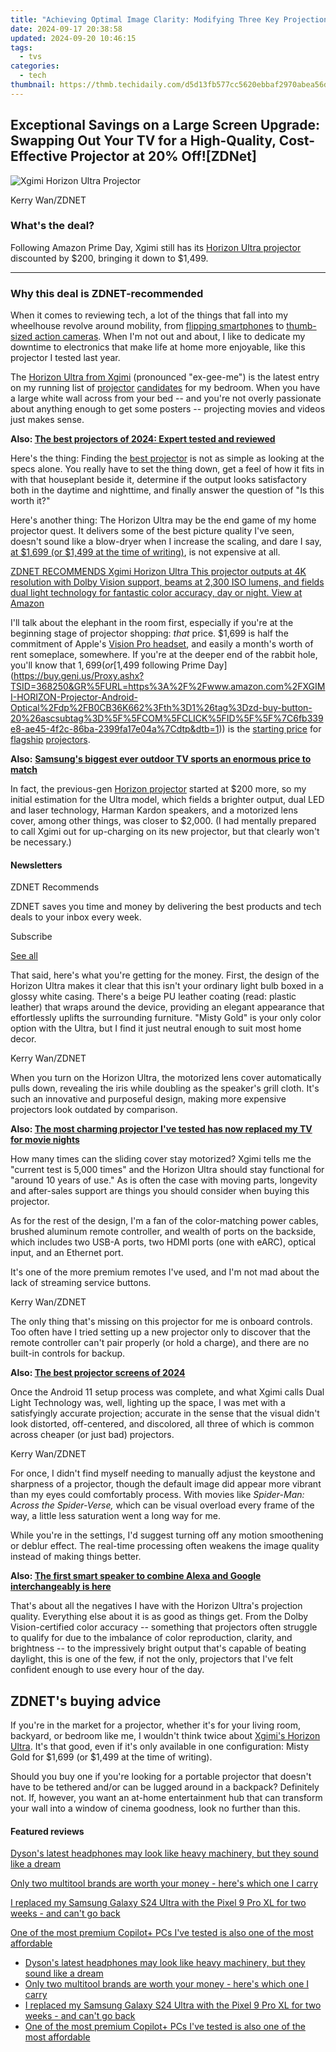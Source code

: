 ```yaml
---
title: "Achieving Optimal Image Clarity: Modifying Three Key Projection Setup Features"
date: 2024-09-17 20:38:58
updated: 2024-09-20 10:46:15
tags:
  - tvs
categories:
  - tech
thumbnail: https://thmb.techidaily.com/d5d13fb577cc5620ebbaf2970abea56dace77d9e5a84a022ba162f616f0fcf69.png
---
```


## Exceptional Savings on a Large Screen Upgrade: Swapping Out Your TV for a High-Quality, Cost-Effective Projector at 20% Off![ZDNet]

![Xgimi Horizon Ultra Projector](https://www.zdnet.com/a/img/resize/89f415a9c85cbadf9c6cf39a5de3d912ff9020af/2023/09/01/67690413-e0b1-49d0-b546-3675e319011b/pxl-20230901-013547328.jpg?auto=webp&width=1280)

Kerry Wan/ZDNET

### What's the deal?

Following Amazon Prime Day, Xgimi still has its [Horizon Ultra projector](https://buy.geni.us/Proxy.ashx?TSID=368250&GR%5FURL=https%3A%2F%2Fwww.amazon.com%2FXGIMI-HORIZON-Projector-Android-Optical%2Fdp%2FB0CB36K662%3Ftag%3Dzd-buy-button-20%26ascsubtag%3D%5F%5FCOM%5FCLICK%5FID%5F%5F%7C6fb339e8-ae45-4f2c-86ba-2399fa17e04a%7Cdtp&dtb=1) discounted by $200, bringing it down to $1,499.

---

### Why this deal is ZDNET-recommended

When it comes to reviewing tech, a lot of the things that fall into my wheelhouse revolve around mobility, from [flipping smartphones](https://www.zdnet.com/article/samsung-galaxy-z-flip-5-review/) to [thumb-sized action cameras](https://www.zdnet.com/article/i-found-the-ultimate-vlogging-camera-and-its-not-much-bigger-than-your-thumb/). When I'm not out and about, I like to dedicate my downtime to electronics that make life at home more enjoyable, like this projector I tested last year.

The [Horizon Ultra from Xgimi](https://shareasale.com/r.cfm?b=1790887&u=4338022&m=111657&afftrack=techidaily&urllink=https%3A%2F%2Fmartinic.evyy.net%2Fm5azrm) (pronounced "ex-gee-me") is the latest entry on my running list of [projector](https://www.zdnet.com/home-and-office/home-entertainment/samsung-the-freestyle-review/) [candidates](https://www.zdnet.com/home-and-office/home-entertainment/xiaomi-mi-smart-compact-projector-review/) for my bedroom. When you have a large white wall across from your bed -- and you're not overly passionate about anything enough to get some posters -- projecting movies and videos just makes sense.

**Also: [The best projectors of 2024: Expert tested and reviewed](https://www.zdnet.com/home-and-office/home-entertainment/best-projector/)**

Here's the thing: Finding the [best projector](https://www.zdnet.com/home-and-office/home-entertainment/best-4k-projector/) is not as simple as looking at the specs alone. You really have to set the thing down, get a feel of how it fits in with that houseplant beside it, determine if the output looks satisfactory both in the daytime and nighttime, and finally answer the question of "Is this worth it?"

Here's another thing: The Horizon Ultra may be the end game of my home projector quest. It delivers some of the best picture quality I've seen, doesn't sound like a blow-dryer when I increase the scaling, and dare I say, [at $1,699 (or $1,499 at the time of writing)](https://buy.geni.us/Proxy.ashx?TSID=368250&GR%5FURL=https%3A%2F%2Fwww.amazon.com%2FXGIMI-HORIZON-Projector-Android-Optical%2Fdp%2FB0CB36K662%3Ftag%3Dzd-buy-button-20%26ascsubtag%3D%5F%5FCOM%5FCLICK%5FID%5F%5F%7C6fb339e8-ae45-4f2c-86ba-2399fa17e04a%7Cdtp&dtb=1), is not expensive at all.

[ZDNET RECOMMENDS Xgimi Horizon Ultra This projector outputs at 4K resolution with Dolby Vision support, beams at 2,300 ISO lumens, and fields dual light technology for fantastic color accuracy, day or night. View at Amazon](https://buy.geni.us/Proxy.ashx?TSID=368250&GR%5FURL=https%3A%2F%2Fwww.amazon.com%2FXGIMI-HORIZON-Projector-Android-Optical%2Fdp%2FB0CB36K662%3Ftag%3Dzd-buy-button-20%26ascsubtag%3D%5F%5FCOM%5FCLICK%5FID%5F%5F%7C6fb339e8-ae45-4f2c-86ba-2399fa17e04a%7Cdtp&dtb=1)

I'll talk about the elephant in the room first, especially if you're at the beginning stage of projector shopping: _that_ price. $1,699 is half the commitment of Apple's [Vision Pro headset](https://www.zdnet.com/article/apple-vision-pro-review/), and easily a month's worth of rent someplace, somewhere. If you're at the deeper end of the rabbit hole, you'll know that $1,699 (or [$1,499 following Prime Day](https://buy.geni.us/Proxy.ashx?TSID=368250&GR%5FURL=https%3A%2F%2Fwww.amazon.com%2FXGIMI-HORIZON-Projector-Android-Optical%2Fdp%2FB0CB36K662%3Fth%3D1%26tag%3Dzd-buy-button-20%26ascsubtag%3D%5F%5FCOM%5FCLICK%5FID%5F%5F%7C6fb339e8-ae45-4f2c-86ba-2399fa17e04a%7Cdtp&dtb=1)) is the [starting price](https://buy.geni.us/Proxy.ashx?TSID=368250&GR%5FURL=https%3A%2F%2Fwww.amazon.com%2Fdp%2FB07XF2G9WT%2F%3Ftag%3Dzd-buy-button-20%26ascsubtag%3D%5F%5FCOM%5FCLICK%5FID%5F%5F%7C6fb339e8-ae45-4f2c-86ba-2399fa17e04a%7Cdtp&dtb=1) for [flagship](https://buy.geni.us/Proxy.ashx?TSID=368250&GR%5FURL=https%3A%2F%2Fwww.amazon.com%2Fdp%2FB09TS2M1ZS%2F%3Ftag%3Dzd-buy-button-20%26ascsubtag%3D%5F%5FCOM%5FCLICK%5FID%5F%5F%7C6fb339e8-ae45-4f2c-86ba-2399fa17e04a%7Cdtp&dtb=1) [projectors](https://shop-links.co/link/?url=https%3A%2F%2Fwww.bestbuy.com%2Fsite%2Fsony-vplxw5000es-4k-hdr-laser-home-theater-projector-with-native-4k-sxrd-panel-black%2F6506679.p%3F&publisher_slug=itechdaily19598&exclusive=1).

**Also:** [**Samsung's biggest ever outdoor TV sports an enormous price to match**](https://www.zdnet.com/home-and-office/home-entertainment/samsungs-biggest-ever-outdoor-tv-sports-an-enormous-price-to-match/)

In fact, the previous-gen [Horizon projector](https://shareasale.com/r.cfm?b=1790887&u=4338022&m=111657&afftrack=techidaily&urllink=https%3A%2F%2Fprintrendy.pxf.io%2Fxyboy5) started at $200 more, so my initial estimation for the Ultra model, which fields a brighter output, dual LED and laser technology, Harman Kardon speakers, and a motorized lens cover, among other things, was closer to $2,000\. (I had mentally prepared to call Xgimi out for up-charging on its new projector, but that clearly won't be necessary.)

#### Newsletters

ZDNET Recommends

ZDNET saves you time and money by delivering the best products and tech deals to your inbox every week.

 Subscribe

[See all](https://www.zdnet.com/newsletters/)

That said, here's what you're getting for the money. First, the design of the Horizon Ultra makes it clear that this isn't your ordinary light bulb boxed in a glossy white casing. There's a beige PU leather coating (read: plastic leather) that wraps around the device, providing an elegant appearance that effortlessly uplifts the surrounding furniture. "Misty Gold" is your only color option with the Ultra, but I find it just neutral enough to suit most home decor.

Kerry Wan/ZDNET

When you turn on the Horizon Ultra, the motorized lens cover automatically pulls down, revealing the iris while doubling as the speaker's grill cloth. It's such an innovative and purposeful design, making more expensive projectors look outdated by comparison.

**Also: [The most charming projector I've tested has now replaced my TV for movie nights](https://www.zdnet.com/home-and-office/home-entertainment/the-most-charming-projector-ive-tested-has-now-replaced-my-tv-for-movie-nights/)**

How many times can the sliding cover stay motorized? Xgimi tells me the "current test is 5,000 times" and the Horizon Ultra should stay functional for "around 10 years of use." As is often the case with moving parts, longevity and after-sales support are things you should consider when buying this projector.

As for the rest of the design, I'm a fan of the color-matching power cables, brushed aluminum remote controller, and wealth of ports on the backside, which includes two USB-A ports, two HDMI ports (one with eARC), optical input, and an Ethernet port. 

It's one of the more premium remotes I've used, and I'm not mad about the lack of streaming service buttons.

Kerry Wan/ZDNET

The only thing that's missing on this projector for me is onboard controls. Too often have I tried setting up a new projector only to discover that the remote controller can't pair properly (or hold a charge), and there are no built-in controls for backup.

**Also: [The best projector screens of 2024](https://www.zdnet.com/home-and-office/home-entertainment/best-projector-screen/)**

Once the Android 11 setup process was complete, and what Xgimi calls Dual Light Technology was, well, lighting up the space, I was met with a satisfyingly accurate projection; accurate in the sense that the visual didn't look distorted, off-centered, and discolored, all three of which is common across cheaper (or just bad) projectors.

Kerry Wan/ZDNET

For once, I didn't find myself needing to manually adjust the keystone and sharpness of a projector, though the default image did appear more vibrant than my eyes could comfortably process. With movies like _Spider-Man: Across the Spider-Verse,_ which can be visual overload every frame of the way, a little less saturation went a long way for me. 

While you're in the settings, I'd suggest turning off any motion smoothening or deblur effect. The real-time processing often weakens the image quality instead of making things better. 

**Also: [The first smart speaker to combine Alexa and Google interchangeably is here](https://www.zdnet.com/home-and-office/smart-home/the-first-smart-speaker-to-combine-alexa-and-google-interchangeably-is-here/)**

That's about all the negatives I have with the Horizon Ultra's projection quality. Everything else about it is as good as things get. From the Dolby Vision-certified color accuracy -- something that projectors often struggle to qualify for due to the imbalance of color reproduction, clarity, and brightness -- to the impressively bright output that's capable of beating daylight, this is one of the few, if not the only, projectors that I've felt confident enough to use every hour of the day.

## ZDNET's buying advice

If you're in the market for a projector, whether it's for your living room, backyard, or bedroom like me, I wouldn't think twice about [Xgimi's Horizon Ultra](https://buy.geni.us/Proxy.ashx?TSID=368250&GR%5FURL=https%3A%2F%2Fwww.amazon.com%2FXGIMI-HORIZON-Projector-Android-Optical%2Fdp%2FB0CB36K662%3Ftag%3Dzd-buy-button-20%26ascsubtag%3D%5F%5FCOM%5FCLICK%5FID%5F%5F%7C6fb339e8-ae45-4f2c-86ba-2399fa17e04a%7Cdtp&dtb=1). It's that good, even if it's only available in one configuration: Misty Gold for $1,699 (or $1,499 at the time of writing).

Should you buy one if you're looking for a portable projector that doesn't have to be tethered and/or can be lugged around in a backpack? Definitely not. If, however, you want an at-home entertainment hub that can transform your wall into a window of cinema goodness, look no further than this.

#### Featured reviews

[Dyson's latest headphones may look like heavy machinery, but they sound like a dream](https://www.zdnet.com/article/i-tested-dysons-500-flagship-headphones-and-theyre-more-competitive-than-expected/ "Dyson's latest headphones may look like heavy machinery, but they sound like a dream")

[Only two multitool brands are worth your money - here's which one I carry](https://www.zdnet.com/article/only-two-multitool-brands-are-worth-your-money-heres-which-one-i-carry/ "Only two multitool brands are worth your money - here's which one I carry")

[I replaced my Samsung Galaxy S24 Ultra with the Pixel 9 Pro XL for two weeks - and can't go back](https://www.zdnet.com/article/i-replaced-my-samsung-galaxy-s24-ultra-with-the-pixel-9-pro-xl-for-two-weeks-and-cant-go-back/ "I replaced my Samsung Galaxy S24 Ultra with the Pixel 9 Pro XL for two weeks - and can't go back")

[One of the most premium Copilot+ PCs I've tested is also one of the most affordable](https://www.zdnet.com/article/one-of-the-most-premium-copilot-pcs-ive-tested-is-also-one-of-the-most-affordable/ "One of the most premium Copilot+ PCs I've tested is also one of the most affordable")

* [Dyson's latest headphones may look like heavy machinery, but they sound like a dream](https://www.zdnet.com/article/i-tested-dysons-500-flagship-headphones-and-theyre-more-competitive-than-expected/ "Dyson's latest headphones may look like heavy machinery, but they sound like a dream")
* [Only two multitool brands are worth your money - here's which one I carry](https://www.zdnet.com/article/only-two-multitool-brands-are-worth-your-money-heres-which-one-i-carry/ "Only two multitool brands are worth your money - here's which one I carry")
* [I replaced my Samsung Galaxy S24 Ultra with the Pixel 9 Pro XL for two weeks - and can't go back](https://www.zdnet.com/article/i-replaced-my-samsung-galaxy-s24-ultra-with-the-pixel-9-pro-xl-for-two-weeks-and-cant-go-back/ "I replaced my Samsung Galaxy S24 Ultra with the Pixel 9 Pro XL for two weeks - and can't go back")
* [One of the most premium Copilot+ PCs I've tested is also one of the most affordable](https://www.zdnet.com/article/one-of-the-most-premium-copilot-pcs-ive-tested-is-also-one-of-the-most-affordable/ "One of the most premium Copilot+ PCs I've tested is also one of the most affordable")

<ins class="adsbygoogle"
     style="display:block"
     data-ad-format="autorelaxed"
     data-ad-client="ca-pub-7571918770474297"
     data-ad-slot="1223367746"></ins>



<ins class="adsbygoogle"
     style="display:block"
     data-ad-client="ca-pub-7571918770474297"
     data-ad-slot="8358498916"
     data-ad-format="auto"
     data-full-width-responsive="true"></ins>
